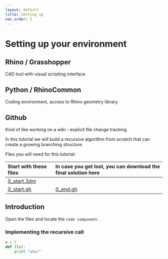 ```yaml
---
layout: default
title: Setting up
nav_order: 2
---
```


# Setting up your environment

## Rhino / Grasshopper

CAD tool with visual scripting interface

## Python / RhinoCommon

Coding environment, access to Rhino geometry library

## Github

Kind of like working on a wiki - explicit file change tracking

In this tutorial we will build a recursive algorithm from scratch that can create a growing branching structure.

Files you will need for this tutorial:

| Start with these files          | In case you get lost, you can download the final solution here |
| :------------------------------ | :------------------------------------------------------------- |
| [0_start.3dm](data/0_start.3dm) |                                                                |
| [0_start.gh](data/0_start.gh)   | [0_end.gh](data/0_end.gh)                                      |

## Introduction

Open the files and locate the `code component`.

### Implementing the recursive call

```python
x = 5
def (ls):
    print "aha!"
```
